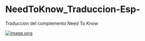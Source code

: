 # NeedToKnow_Traduccion-Esp-
Traduccion del complemento Need To Know 


[![image.png](https://i.postimg.cc/hjPvThWM/image.png)](https://postimg.cc/GBVb1Lps)

